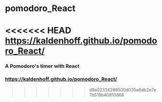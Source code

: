 # pomodoro_React

<<<<<<< HEAD
https://kaldenhoff.github.io/pomodoro_React/
=======
### A Pomodoro's timer with React

### https://kaldenhoff.github.io/pomodoro_React/
>>>>>>> d9a02334288500d035a6db2e7e7b519b40810668
